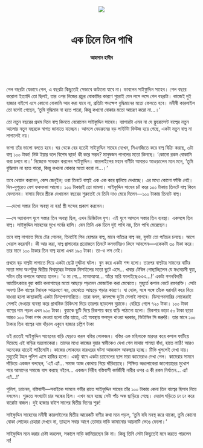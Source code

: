 <div align=center>
<img src=https://images.prothomalo.com/prothomalo-bangla%2F2022-01%2F0b6b2ca6-537a-460f-b78c-c6f6608845ca%2Fahsan_habib.jpg?rect=0%2C0%2C1400%2C735&w=1200&ar=40%3A21&auto=format%2Ccompress&ogImage=true&mode=crop&overlay=&overlay_position=bottom&overlay_width_pct=1 />
<br><br>
<h1>এক ঢিলে তিন পাখি</h1> 
<h4>আহসান হাবীব</h4>
<br><br>
</div>

গেল বছরটা যেভাবে গেল, এ বছরটা কিছুতেই সেভাবে কাটানো যাবে না। ভাবলেন সাইফুদ্দিন সাহেব। গেল বছরে করোনা ইত্যাদি তো ছিলই, তার ওপর নিজের প্রচুর বোকামির কারণে পুরোই যেন লসে লসে গেল বছরটা। কাজেই দুই হাজার বাইশে এসে কোনো বোকামি আর করা যাবে না, প্রতিটা পদক্ষেপ বুদ্ধিমানের মতো ফেলতে হবে। মনীষী কারলাইল তো বলেই গেছেন, ‘তুমি বুদ্ধিমান না হতে পারো, কিন্তু কখনো বোকার মতো আচরণ করো না...।’

তো নতুন বছরের প্রথম দিনে বাল্ব কিনতে বেরোলেন সাইফুদ্দিন সাহেব। ব্যাপারটা এমন না যে ফ্লুরোসেন্ট বাল্বের নতুন আলোয় নতুন বছরকে স্বাগত জানাতে যাচ্ছেন। আসলে বেডরুমের বড় লাইটটা ফিউজ হয়ে গেছে, একটা নতুন বাল্ব না লাগালেই নয়।

ভাগ্য তাঁর ভালো বলতে হবে। ঘর থেকে বের হতেই সাইফুদ্দিন সাহেব দেখেন, সিএনজিতে করে বাল্ব বিক্রি করছে, ৩টা বাল্ব ১০০ টাকা! নিউ ইয়ার বলে বিশেষ ছাড়! কী করে সম্ভব? মানুষজন পাগলের মতো কিনছে। ‘কোনো রকম বোকামি করা চলবে না।’ নিজেকে সাবধান করলেন সাইফুদ্দিন। কারলাইলের মহান বাণীটা আবারও আওড়ালেন মনে মনে, ‘তুমি বুদ্ধিমান না হতে পারো, কিন্তু কখনো বোকার মতো করো না...।’

তবে খেয়াল করলেন, কেস জেনুইন; ওরা তিনটে বাল্বই এক এক করে জ্বালিয়ে দেখাচ্ছে। এর মধ্যে কোনো ফাঁকি নেই। দিন-দুপুরেও বেশ ফকফকা আলো। ১০০ টাকারই তো মামলা। সাইফুদ্দিন সাহেব চট করে ১০০ টাকায় তিনটে বাল্ব কিনে ফেললেন। বাসায় ফিরে স্ত্রীকে দেখালেন বছরের শুরুতেই যে তিনি দাও মেরে দিলেন—১০০ টাকায় তিনটে বাল্ব।

—দেখো সস্তার তিন অবস্থা না হয়! স্ত্রী সন্দেহ প্রকাশ করলেন।

—সে অ্যানালগ যুগে সস্তার তিন অবস্থা ছিল, এখন ডিজিটাল যুগ। এই যুগে আসলে সস্তার তিন ব্যবস্থা। একসঙ্গে তিন বাল্ব। সাইফুদ্দিন সাহেবের মুখে গর্বের হাসি। যেন তিনি এক ঢিলে দুই পাখি নয়, তিন পাখি মেরেছেন।

তবে বাল্ব লাগাতে গিয়ে টের পেলেন, তিনটেই পিন হোল্ডার বাল্ব, মানে প্যাঁচের বাল্ব নয়, যুগটা তো প্যাঁচের চলছে। আগে খেয়াল করেননি। কী আর করা, বাল্ব জ্বালানোর প্রয়োজনে তিনটে কনভার্টারও কিনে আনলেন—একেকটা ৩০ টাকা করে। তার মানে ১০০ টাকার তিন বাল্ব হলো এখন ১৯০ টাকা। তা–ও লস নেই।

প্রথমে বড় বাল্বটা লাগাতে গিয়ে একটা ছোট্ট দুর্ঘটনা ঘটল। বুম করে একটা শব্দ হলো। তারপর বাল্বটার সামনের বাটির মতো সাদা অংশটুকু দ্বিতীয় বিশ্বযুদ্ধের টমাহক মিসাইলের মতো ছুটে এসে... খাবার টেবিল গোছাচ্ছিলেন যে মধ্যবয়সী বুয়া, সটান তাঁর কপালে আঘাত হানল। ‘ও মা গো... মাআআআ... আঁরে মারি ফালাইছেএএএ...!’ একটা গগনবিদারী আর্তচিৎকারে বুয়া কাটা কলাগাছের মতো আছড়ে পড়লেন মোজাইক করা মেঝেতে। মুহূর্তে কপাল কেটে রক্তারক্তি। সেটা অবশ্য ঠিক বাল্বের টমাহক আক্রমণে নয়, মেঝেতে আছড়ে পড়ার কারণে। যা হোক, সঙ্গে সঙ্গে তাঁকে ধরাধরি করে নিয়ে যাওয়া হলো কাছাকাছি একটা ডিসপেনসারিতে। তারা বলল, কমপক্ষে দুটো সেলাই লাগবে। ডিসপেনসারির লোকেরাই সেলাই দেওয়ার ব্যবস্থা করে প্রাথমিক চিকিৎসা দিয়ে তারপর ছাড়লেন বুয়াকে। বেরিয়ে গেলে ৭২০ টাকা। ১০০ টাকা বাল্বের দাম পড়ল এখন ৯১০ টাকা। বুয়াকে ছুটি দিয়ে রিকশায় করে বাড়ি পাঠানো হলো। রিকশার ভাড়া ৫০ টাকা ছাড়া আরও ১০০ টাকা নগদ দেওয়া হলো তাঁর হাতে, এই অবস্থায় ফলমূল খাওয়া দরকার, ভিটামিন সি জরুরি। তার মানে ১০০ টাকার তিন বাল্বের দাম দাঁড়াল একুনে হাজার চল্লিশ টাকা

ওই রাতেই সাইফুদ্দিন সাহেবের বাড়ি ঘেড়াও করল বস্তির লোকজন। বস্তির এক মহিলাকে মারধর করে কপাল ফাটিয়ে দিয়েছে এই বাড়ির ভদ্রলোকেরা। তাদের মধ্যে কাজের বুয়ার স্বামীকেও দেখা গেল মাথায় গামছা বাঁধা, হাতে লাঠি! আরও অনেকের হাতেই লাঠিসোটা। কাজের লোকদের মারধরের ঘটনা আজকাল আকছার হচ্ছে। টিভি খুললেই দেখা যায়। মুহূর্তেই টহল পুলিশ এসে হাজির হলো। একটু বাদে একটা চ্যানেলের ছাপ মারা ক্যামেরাও দেখা গেল। কামেরার সামনে দাঁড়িয়ে একজন বলছেন, ‘এ্যাঁ এ্যাঁ... সমাজ আজ কোথায় গিয়ে দাঁড়িয়েছে। শিক্ষিত ভদ্রলোকেরা জানোয়ারের মুখোশ পরে আমাদের সমাজে বাস করছে নইলে... একজন নিরীহ বস্তিবাসী কর্মজীবী নারীর ওপর এ কী রকম নির্যাতন... এ্যাঁ এ্যাঁ...!’

পুলিশ, চ্যানেল, বস্তিবাসী—সবাইকে সামলে গভীর রাতে সাইফুদ্দিন সাহেব তাঁর ১০০ টাকায় কেনা তিন বাল্বের হিসাব নিয়ে বসলেন। শুরুতে সংখ্যাটা চার অঙ্কের ছিল। এখন মনে হচ্ছে সেটা পাঁচ অঙ্ক ছাড়িয়ে গেছে। দেয়াল ঘড়িতে ঢং ঢং করে বারোটা বাজল। দুই হাজার বাইশ সালের দ্বিতীয় দিনের শুরু!

সাইফুদ্দিন সাহেবের মনীষী কারলাইলের দ্বিতীয় আরেকটি বাণীর কথা মনে পড়ল, ‘তুমি যদি মনস্থ করে থাকো, তুমি কোনো বোকা লোকের চেহারা দেখবে না, তাহলে সবার আগে তোমার দাড়ি কামানোর আয়নাটি ভেঙে ফেলো।’

সাইফুদ্দিন মনে করার চেষ্টা করলেন, সকালে দাড়ি কামিয়েছেন কি না। কিন্তু তিনি সেটা কিছুতেই মনে করতে পারলেন না!

